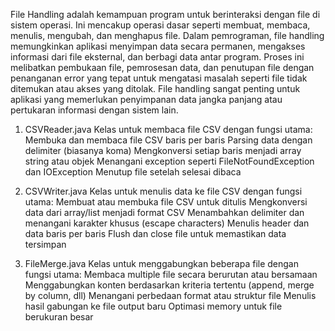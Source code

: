 File Handling adalah kemampuan program untuk berinteraksi dengan file di sistem operasi. Ini mencakup operasi dasar seperti membuat, membaca, menulis, mengubah, dan menghapus file. Dalam pemrograman, file handling memungkinkan aplikasi menyimpan data secara permanen, mengakses informasi dari file eksternal, dan berbagi data antar program. Proses ini melibatkan pembukaan file, pemrosesan data, dan penutupan file dengan penanganan error yang tepat untuk mengatasi masalah seperti file tidak ditemukan atau akses yang ditolak. File handling sangat penting untuk aplikasi yang memerlukan penyimpanan data jangka panjang atau pertukaran informasi dengan sistem lain.

1. CSVReader.java
Kelas untuk membaca file CSV dengan fungsi utama:
Membuka dan membaca file CSV baris per baris
Parsing data dengan delimiter (biasanya koma)
Mengkonversi setiap baris menjadi array string atau objek
Menangani exception seperti FileNotFoundException dan IOException
Menutup file setelah selesai dibaca

2. CSVWriter.java
Kelas untuk menulis data ke file CSV dengan fungsi utama:
Membuat atau membuka file CSV untuk ditulis
Mengkonversi data dari array/list menjadi format CSV
Menambahkan delimiter dan menangani karakter khusus (escape characters)
Menulis header dan data baris per baris
Flush dan close file untuk memastikan data tersimpan

3. FileMerge.java
Kelas untuk menggabungkan beberapa file dengan fungsi utama:
Membaca multiple file secara berurutan atau bersamaan
Menggabungkan konten berdasarkan kriteria tertentu (append, merge by column, dll)
Menangani perbedaan format atau struktur file
Menulis hasil gabungan ke file output baru
Optimasi memory untuk file berukuran besar
